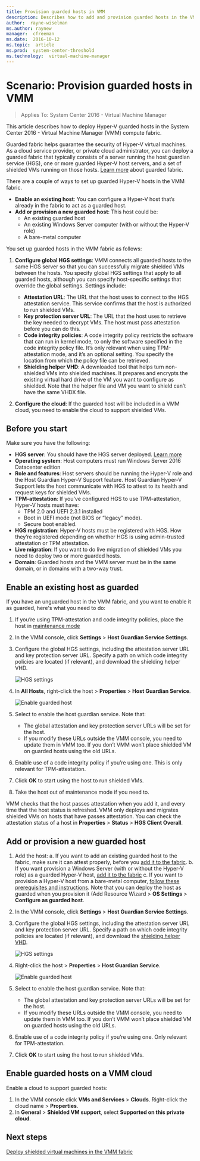 ```yaml
---
title: Provision guarded hosts in VMM
description: Describes how to add and provision guarded hosts in the VMM fabric
author:  rayne-wiselman
ms.author: raynew
manager:  cfreeman
ms.date:  2016-10-12
ms.topic:  article
ms.prod:  system-center-threshold
ms.technology:  virtual-machine-manager
---
```


# Scenario: Provision guarded hosts in VMM

>Applies To: System Center 2016 - Virtual Machine Manager

This article describes how to deploy Hyper-V guarded hosts in the System Center 2016 - Virtual Machine Manager (VMM) compute fabric.

Guarded fabric helps guarantee the security of Hyper-V virtual machines. As a cloud service provider, or private cloud administrator, you can deploy a guarded fabric that typically consists of a server running the host guardian service (HGS), one or more guarded Hyper-V host servers, and a set of shielded VMs running on those hosts. [Learn more](https://technet.microsoft.com/windows-server-docs/security/guarded-fabric-and-shielded-vms) about guarded fabric.

There are a couple of ways to set up guarded Hyper-V hosts in the VMM fabric.
- **Enable an existing host**: You can configure a Hyper-V host that’s already in the fabric to act as a guarded host.
- **Add or provision a new guarded host**: This host could be:
    - An existing guarded host
    - An existing Windows Server computer (with or without the Hyper-V role)
    - A bare-metal computer

You set up guarded hosts in the VMM fabric as follows:

1. **Configure global HGS settings**: VMM connects all guarded hosts to the same HGS server so that you can successfully migrate shielded VMs between the hosts. You specify global HGS settings that apply to all guarded hosts, although you can specify host-specific settings that override the global settings. Settings include:
    - **Attestation URL**: The URL that the host uses to connect to the HGS attestation service. This service confirms that the host is authorized to run shielded VMs.
    - **Key protection server URL**: The URL that the host uses to retrieve the key needed to decrypt VMs. The host must pass attestation before you can do this.
    - **Code integrity policies**: A code integrity policy restricts the software that can run in kernel mode, to only the software specified in the code integrity policy file. It’s only relevant when using TPM-attestation mode, and it’s an optional setting. You specify the location from which the policy file can be retrieved.
    - **Shielding helper VHD**: A downloaded tool that helps turn non-shielded VMs into shielded machines. It prepares and encrypts the existing virtual hard drive of the VM you want to configure as shielded. Note that the helper file and VM you want to shield can’t have the same VHDX file.

2. **Configure the cloud**: If the guarded host will be included in a VMM cloud, you need to enable the cloud to support shielded VMs.

## Before you start

Make sure you have the following:

- **HGS server**: You should have the HGS server deployed. [Learn more](https://technet.microsoft.com/windows-server-docs/security/guarded-fabric-setting-up-the-host-guardian-service-hgs)
- **Operating system**: Host computers must run Windows Server 2016 Datacenter edition
- **Role and features**: Host servers should be running the Hyper-V role and the Host Guardian Hyper-V Support feature. Host Guardian Hyper-V Support lets the host communicate with HGS to attest to its health and request keys for shielded VMs.
- **TPM-attestation**: If you’ve configured HGS to use TPM-attestation, Hyper-V hosts must have:
    - TPM 2.0 and UEFI 2.3.1 installed
    - Boot in UEFI mode (not BIOS or “legacy” mode).
    - Secure boot enabled.
- **HGS registration**: Hyper-V hosts must be registered with HGS. How they’re registered depending on whether HGS is using admin-trusted attestation or TPM attestation.
- **Live migration**: If you want to do live migration of shielded VMs you need to deploy two or more guarded hosts.
- **Domain**: Guarded hosts and the VMM server must be in the same domain, or in domains with a two-way trust.


## Enable an existing host as guarded

If you have an unguarded host in the VMM fabric, and you want to enable it as guarded, here's what you need to do:

1.	If you’re using TPM-attestation and code integrity policies, place the host in [maintenance mode](../manage/manage-compute-host-service.md#put-hosts-in-maintenance-mode)
2.	In the VMM console, click **Settings** > **Host Guardian Service Settings**.
3.	Configure the global HGS settings, including the attestation server URL and key protection server URL. Specify a path on which code integrity policies are located (if relevant), and download the shielding helper VHD.

    ![HGS settings](../media/guarded-HGS-settings.png)

4. In **All Hosts**, right-click the host > **Properties** > **Host Guardian Service**.

    ![Enable guarded host](../media/guarded-enable-host.png)

5. Select to enable the host guardian service. Note that:

    - The global attestation and key protection server URLs will be set for the host.
    - If you modify these URLs outside the VMM console, you need to update them in VMM too. If you don’t VMM won’t place shielded VM on guarded hosts using the old URLs.
6.	Enable use of a code integrity policy if you’re using one. This is only relevant for TPM-attestation.
7.	Click **OK** to start using the host to run shielded VMs.
8.	Take the host out of maintenance mode if you need to.

VMM checks that the host passes attestation when you add it, and every time that the host status is refreshed. VMM only deploys and migrates shielded VMs on hosts that have passes attestation. You can check the attestation status of a host in **Properties** > **Status** > **HGS Client Overall**.

## Add or provision a new guarded host

1.	Add the host:
    a.	If you want to add an existing guarded host to the fabric, make sure it can attest properly, before you [add it to the fabric]( ../manage/manage-compute-add-existing-servers.md).
    b.	If you want provision a Windows Server (with or without the Hyper-V role) as a guarded Hyper-V host, [add it to the fabric](../manage/manage-compute-add-existing-servers.md)
    c.	If you want to provision a Hyper-V host from a bare-metal computer, [follow these prerequisites and instructions](../manage/manage-compute-bare-metal-hyper-v.md). Note that you can deploy the host as guarded when you provision it (Add Resource Wizard > **OS Settings** > **Configure as guarded host**.
2.	In the VMM console, click **Settings** > **Host Guardian Service Settings**.
3.	Configure the global HGS settings, including the attestation server URL and key protection server URL. Specify a path on which code integrity policies are located (if relevant), and download the [shielding helper VHD](https://technet.microsoft.com/windows-server-docs/security/guarded-fabric-vm-shielding-helper-vhd).

    ![HGS settings](../media/guarded-HGS-settings.png)

4. Right-click the host > **Properties** > **Host Guardian Service**.

    ![Enable guarded host](../media/guarded-enable-host.png)

5. Select to enable the host guardian service. Note that:
    - The global attestation and key protection server URLs will be set for the host.
    - If you modify these URLs outside the VMM console, you need to update them in VMM too. If you don’t VMM won’t place shielded VM on guarded hosts using the old URLs.
6.	Enable use of a code integrity policy if you’re using one. Only relevant for TPM-attestation.
7.	Click **OK** to start using the host to run shielded VMs.

## Enable guarded hosts on a VMM cloud

Enable a cloud to support guarded hosts:

1.	In the VMM console click **VMs and Services** > **Clouds**. Right-click the cloud name > **Properties**.
2.	In **General** > **Shielded VM support**, select **Supported on this private cloud**.



## Next steps

[Deploy shielded virtual machines in the VMM fabric](guarded-vms.md)
